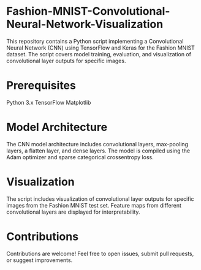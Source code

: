 # Fashion-MNIST-Convolutional-Neural-Network-Visualization
  This repository contains a Python script implementing a Convolutional Neural Network (CNN) using TensorFlow and Keras for the Fashion MNIST dataset. The script covers model training, evaluation, and visualization of         convolutional layer outputs for specific images.

# Prerequisites
  Python 3.x
  TensorFlow
  Matplotlib

# Model Architecture
  The CNN model architecture includes convolutional layers, max-pooling layers, a flatten layer, and dense layers. The model is compiled using the Adam optimizer and sparse categorical crossentropy loss.
  
# Visualization
  The script includes visualization of convolutional layer outputs for specific images from the Fashion MNIST test set. Feature maps from different convolutional layers are displayed for interpretability.

# Contributions
  Contributions are welcome! Feel free to open issues, submit pull requests, or suggest improvements.
